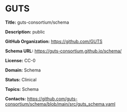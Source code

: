 [//]: # (DO NOT MANUALLY EDIT THIS FILE. IT IS GENERATED FROM A TEMPLATE.)

# GUTS

**Title:** guts-consortium/schema

**Description:** public

**GitHub Organization:** https://github.com/GUTS

**Schema URL:** https://guts-consortium.github.io/schema/

**License:** CC-0

**Domain:** Schema

**Status:** Clinical

**Topics:** Schema

**Contacts:** https://github.com/guts-consortium/schema/blob/main/src/guts_schema.yaml